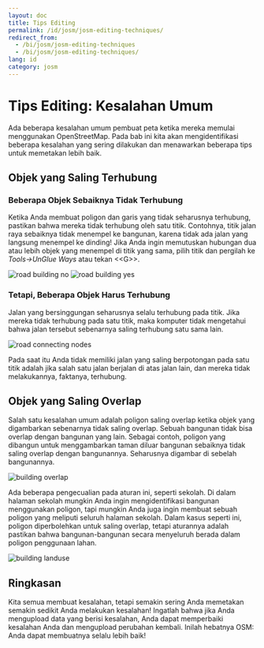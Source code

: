 ```yaml
---
layout: doc
title: Tips Editing
permalink: /id/josm/josm-editing-techniques/
redirect_from:
  - /bi/josm/josm-editing-techniques
  - /bi/josm/josm-editing-techniques/
lang: id
category: josm
---
```


Tips Editing: Kesalahan Umum
====================================
Ada beberapa kesalahan umum pembuat peta ketika mereka memulai menggunakan
OpenStreetMap. Pada bab ini kita akan mengidentifikasi beberapa kesalahan
yang sering dilakukan dan menawarkan beberapa tips untuk memetakan lebih baik.

Objek yang Saling Terhubung
----------------------------

### Beberapa Objek Sebaiknya Tidak Terhubung
Ketika Anda membuat poligon dan garis yang tidak seharusnya terhubung, pastikan
bahwa mereka tidak terhubung oleh satu titik. Contohnya, titik jalan raya 
sebaiknya tidak menempel ke bangunan, karena tidak ada jalan yang langsung
menempel ke dinding! Jika Anda ingin memutuskan hubungan dua atau lebih objek
yang menempel di titik yang sama, pilih titik dan pergilah ke *Tools->UnGlue Ways*
atau tekan \<\<G\>\>.

![road building no][]
![road building yes][]

### Tetapi, Beberapa Objek Harus Terhubung
Jalan yang bersinggungan seharusnya selalu terhubung pada titik. Jika mereka 
tidak terhubung pada satu titik, maka komputer tidak mengetahui bahwa jalan
tersebut sebenarnya saling terhubung satu sama lain.

![road connecting nodes][]

Pada saat itu Anda tidak memiliki jalan yang saling berpotongan pada satu titik
adalah jika salah satu jalan berjalan di atas jalan lain, dan mereka tidak 
melakukannya, faktanya, terhubung.

Objek yang Saling Overlap
-------------------------
Salah satu kesalahan umum adalah poligon saling overlap ketika objek yang
digambarkan sebenarnya tidak saling overlap. Sebuah bangunan tidak bisa 
overlap dengan bangunan yang lain. Sebagai contoh, poligon yang dibangun
untuk menggambarkan taman diluar bangunan sebaiknya tidak saling overlap
dengan bangunannya. Seharusnya digambar di sebelah bangunannya. 

![building overlap][]

Ada beberapa pengecualian pada aturan ini, seperti sekolah. Di dalam 
halaman sekolah mungkin Anda ingin mengidentifikasi bangunan menggunakan
poligon, tapi mungkin Anda juga ingin membuat sebuah poligon yang meliputi 
seluruh halaman sekolah. Dalam kasus seperti ini, poligon diperbolehkan untuk
saling overlap, tetapi aturannya adalah pastikan bahwa bangunan-bangunan 
secara menyeluruh berada dalam poligon penggunaan lahan. 

![building landuse][]

Ringkasan
---------
Kita semua membuat kesalahan, tetapi semakin sering Anda memetakan semakin 
sedikit Anda melakukan kesalahan! Ingatlah bahwa jika Anda mengupload data yang 
berisi kesalahan, Anda dapat memperbaiki kesalahan Anda dan mengupload perubahan
kembali. Inilah hebatnya OSM: Anda dapat membuatnya selalu lebih baik!


[road building no]: /images/josm/road-building-no.png
[road building yes]: /images/josm/road-building-yes.png
[road connecting nodes]: /images/josm/road-connecting-nodes.png
[building overlap]: /images/josm/building-overlap.png
[building landuse]: /images/josm/building-landuse.png
